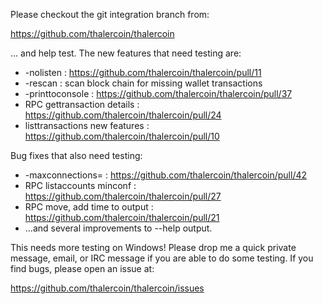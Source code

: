Please checkout the git integration branch from:

https://github.com/thalercoin/thalercoin

... and help test.  The new features that need testing are:

* -nolisten : https://github.com/thalercoin/thalercoin/pull/11
* -rescan : scan block chain for missing wallet transactions
* -printtoconsole : https://github.com/thalercoin/thalercoin/pull/37
* RPC gettransaction details : https://github.com/thalercoin/thalercoin/pull/24
* listtransactions new features : https://github.com/thalercoin/thalercoin/pull/10

Bug fixes that also need testing:

* -maxconnections= : https://github.com/thalercoin/thalercoin/pull/42
* RPC listaccounts minconf : https://github.com/thalercoin/thalercoin/pull/27
* RPC move, add time to output : https://github.com/thalercoin/thalercoin/pull/21
* ...and several improvements to --help output.

This needs more testing on Windows!  Please drop me a quick private message, email, or IRC message if you are able to do some testing.  If you find bugs, please open an issue at:

https://github.com/thalercoin/thalercoin/issues
